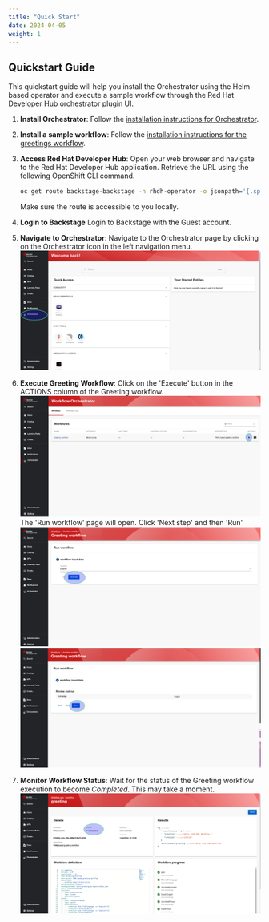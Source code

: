 ```yaml
---
title: "Quick Start"
date: 2024-04-05
weight: 1
---
```


## Quickstart Guide

This quickstart guide will help you install the Orchestrator using the Helm-based operator and execute a sample workflow through the Red Hat Developer Hub orchestrator plugin UI.

1. **Install Orchestrator**:
   Follow the [installation instructions for Orchestrator](/main/docs/installation/).

2. **Install a sample workflow**:
   Follow the [installation instructions for the greetings workflow](https://github.com/parodos-dev/serverless-workflows-config/blob/main/docs/main/greeting/README.md).

3. **Access Red Hat Developer Hub**:
   Open your web browser and navigate to the Red Hat Developer Hub application. Retrieve the URL using the following OpenShift CLI command.

   ```bash
   oc get route backstage-backstage -n rhdh-operator -o jsonpath='{.spec.host}'
   ```
   Make sure the route is accessible to you locally.

4. **Login to Backstage**
   Login to Backstage with the Guest account.

5. **Navigate to Orchestrator**:
   Navigate to the Orchestrator page by clicking on the Orchestrator icon in the left navigation menu.
   ![orchestratorIcon](./orchestratorIcon.png)

6. **Execute Greeting Workflow**:
   Click on the 'Execute' button in the ACTIONS column of the Greeting workflow.
   ![workflowsPage](./workflowsPage.png)
   The 'Run workflow' page will open. Click 'Next step' and then 'Run'
   ![executePageNext](./executePageNext.png)
   ![executePageRun](./executePageRun.png)
7. **Monitor Workflow Status**:
   Wait for the status of the Greeting workflow execution to become _Completed_. This may take a moment.
   ![workflowCompleted](./workflowCompleted.png)
